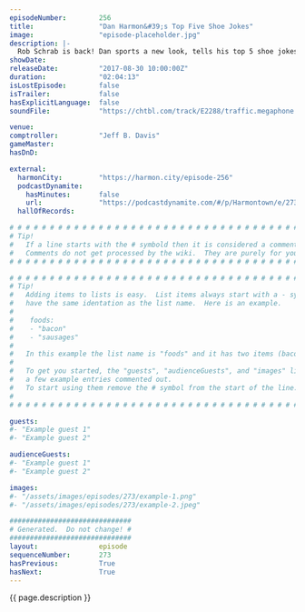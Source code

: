 ```yaml
---
episodeNumber:        256
title:                "Dan Harmon&#39;s Top Five Shoe Jokes"
image:                "episode-placeholder.jpg"
description: |-
  Rob Schrab is back! Dan sports a new look, tells his top 5 shoe jokes, then takes the role playing team on a wild adventure. Featuring Dan Harmon, Jeff Davis, Spencer Crittenden and Rob Schrab.
showDate:             
releaseDate:          "2017-08-30 10:00:00Z"
duration:             "02:04:13"
isLostEpisode:        false
isTrailer:            false
hasExplicitLanguage:  false
soundFile:            "https://chtbl.com/track/E2288/traffic.megaphone.fm/STA8483761964.mp3?updated=1596591092"

venue:                
comptroller:          "Jeff B. Davis"
gameMaster:           
hasDnD:               

external:
  harmonCity:         "https://harmon.city/episode-256"
  podcastDynamite:
    hasMinutes:       false
    url:              "https://podcastdynamite.com/#/p/Harmontown/e/273/256"
  hallOfRecords:      

# # # # # # # # # # # # # # # # # # # # # # # # # # # # # # # # # # # # # # # # # # # # #
# Tip!
#   If a line starts with the # symbold then it is considered a comment.
#   Comments do not get processed by the wiki.  They are purely for your information.
# # # # # # # # # # # # # # # # # # # # # # # # # # # # # # # # # # # # # # # # # # # # #

# # # # # # # # # # # # # # # # # # # # # # # # # # # # # # # # # # # # # # # # # # # # #
# Tip!
#   Adding items to lists is easy.  List items always start with a - symbol and have
#   have the same identation as the list name.  Here is an example.
#
#    foods:
#    - "bacon"
#    - "sausages"
#
#   In this example the list name is "foods" and it has two items (bacon, and sausages).
#
#   To get you started, the "guests", "audienceGuests", and "images" lists below have
#   a few example entries commented out.
#   To start using them remove the # symbol from the start of the line.
#
# # # # # # # # # # # # # # # # # # # # # # # # # # # # # # # # # # # # # # # # # # # # #

guests:
#- "Example guest 1"
#- "Example guest 2"

audienceGuests:
#- "Example guest 1"
#- "Example guest 2"

images:
#- "/assets/images/episodes/273/example-1.png"
#- "/assets/images/episodes/273/example-2.jpeg"

##############################
# Generated.  Do not change! #
##############################
layout:               episode
sequenceNumber:       273
hasPrevious:          True
hasNext:              True
---
```


<!-- The episode description will be rendered here -->
{{ page.description }}

<!-- Add your content BELOW here -->
<!-- vvvvvvvvvvvvvvvvvvvvvvvvvvv -->




<!-- ^^^^^^^^^^^^^^^^^^^^^^^^^^^ -->
<!-- Add your content ABOVE here -->

<!-- The episode gallery will be rendered here -->